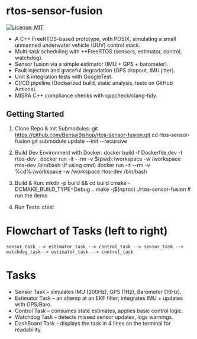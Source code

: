 # rtos-sensor-fusion

[![License: MIT](https://img.shields.io/badge/License-MIT-yellow.svg)](LICENSE)

- A C++ FreeRTOS-based prototype, with POSIX, simulating a small unmanned underwater vehicle (UUV) control stack.  
- Multi-task scheduling with **FreeRTOS (sensors, estimator, control, watchdog).
- Sensor fusion via a simple estimator (IMU + GPS + barometer).
- Fault injection and graceful degradation (GPS dropout, IMU jitter).
- Unit & integration tests with GoogleTest.
- CI/CD pipeline (Dockerized build, static analysis, tests on GitHub Actions).
- MISRA C++ compliance checks with cppcheck/clang-tidy.

## Getting Started ##

1. Clone Repo & Init Submodules:
git https://github.com/BensaiBishop/rtos-sensor-fusion.git
cd rtos-sensor-fusion
git submodule update --init --recursive

2. Build Dev Environment with Docker:
docker build -f Dockerfile.dev -t rtos-dev .
docker run -it --rm -v $(pwd):/workspace -w /workspace rtos-dev /bin/bash
(If using cmd) docker run -it --rm -v %cd%:/workspace -w /workspace rtos-dev /bin/bash 


3. Build & Run:
mkdir -p build && cd build
cmake -DCMAKE_BUILD_TYPE=Debug ..
make -j$(nproc)
./rtos-sensor-fusion   # run the demo

4. Run Tests:
ctest 


# Flowchart of Tasks (left to right)
    sensor_task --> estimator_task --> control_task --> sensor_task --> watchdog_task--> estimator_task --> control_task

# Tasks
- Sensor Task – simulates IMU (200Hz), GPS (1Hz), Barometer (10Hz).
- Estimator Task – an attemp at an EKF filter; integrates IMU + updates with GPS/Baro.
- Control Task – consumes state estimates, applies basic control logic.
- Watchdog Task – detects missed sensor updates, logs warnings.
- DashBoard Task - displays the task in 4 lines on the terminal for readability.



